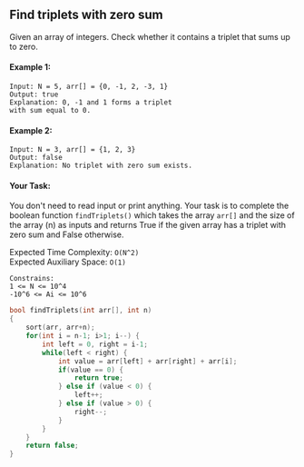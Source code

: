 ## Find triplets with zero sum

Given an array of integers. Check whether it contains a triplet that sums up to zero.

#### Example 1:

```
Input: N = 5, arr[] = {0, -1, 2, -3, 1}
Output: true
Explanation: 0, -1 and 1 forms a triplet
with sum equal to 0.
```

#### Example 2:

```
Input: N = 3, arr[] = {1, 2, 3}
Output: false
Explanation: No triplet with zero sum exists.
```

#### Your Task:

You don't need to read input or print anything. Your task is to complete the boolean function `findTriplets()` which takes the array `arr[]` and the size of the array (n) as inputs and returns True if the given array has a triplet with zero sum and False otherwise.

Expected Time Complexity: `O(N^2)`  
Expected Auxiliary Space: `O(1)`

```
Constrains:
1 <= N <= 10^4
-10^6 <= Ai <= 10^6
```

```c++
bool findTriplets(int arr[], int n)
{
    sort(arr, arr+n);
    for(int i = n-1; i>1; i--) {
        int left = 0, right = i-1;
        while(left < right) {
            int value = arr[left] + arr[right] + arr[i];
            if(value == 0) {
                return true;
            } else if (value < 0) {
                left++;
            } else if (value > 0) {
                right--;
            }
        }
    }
    return false;
}
```
